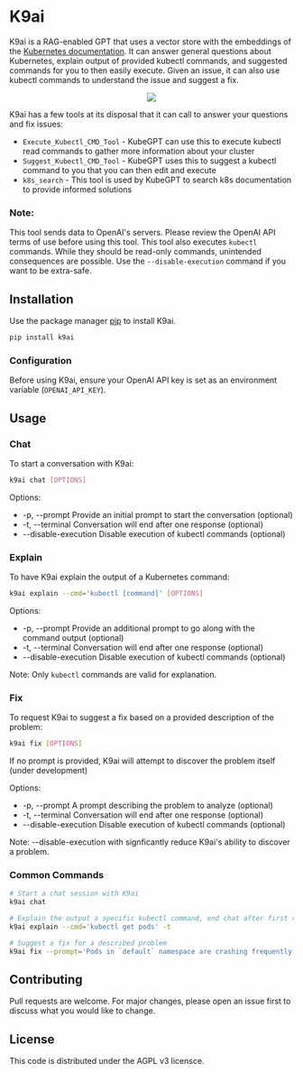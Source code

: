 # K9ai

K9ai is a RAG-enabled GPT that uses a vector store with the embeddings of the [Kubernetes documentation](https://kubernetes.io/docs/).
It can answer general questions about Kubernetes, explain output of provided kubectl commands, and suggested commands for you to then easily execute.
Given an issue, it can also use kubectl commands to understand the issue and suggest a fix.

<p align="center">
  <img src="https://github.com/wilson090/K9ai/assets/30668639/62549327-a4d2-44a0-8e85-2aa589582929">
</p>

K9ai has a few tools at its disposal that it can call to answer your questions and fix issues:
- `Execute_Kubectl_CMD_Tool` - KubeGPT can use this to execute kubectl read commands to gather more information about your cluster
- `Suggest_Kubectl_CMD_Tool` - KubeGPT uses this to suggest a kubectl command to you that you can then edit and execute
- `k8s_search` - This tool is used by KubeGPT to search k8s documentation to provide informed solutions

### Note:
This tool sends data to OpenAI's servers. Please review the OpenAI API terms of use before using this tool.
This tool also executes `kubectl` commands. While they should be read-only commands, unintended consequences are possible. Use the `--disable-execution` command if you want to be extra-safe.

## Installation

Use the package manager [pip](https://pip.pypa.io/en/stable/) to install K9ai.

```bash
pip install k9ai
```

### Configuration

Before using K9ai, ensure your OpenAI API key is set as an environment variable (`OPENAI_API_KEY`).

## Usage
### Chat
To start a conversation with K9ai:
```bash
k9ai chat [OPTIONS]
```

Options:
- -p, --prompt Provide an initial prompt to start the conversation (optional)
- -t, --terminal Conversation will end after one response (optional)
- --disable-execution Disable execution of kubectl commands (optional)

### Explain
To have K9ai explain the output of a Kubernetes command:
```bash
k9ai explain --cmd='kubectl [command]' [OPTIONS]
```

Options:
- -p, --prompt Provide an additional prompt to go along with the command output (optional)
- -t, --terminal Conversation will end after one response (optional)
- --disable-execution Disable execution of kubectl commands (optional)

Note: Only `kubectl` commands are valid for explanation.

### Fix
To request K9ai to suggest a fix based on a provided description of the problem:
```bash
k9ai fix [OPTIONS]
```
If no prompt is provided, K9ai will attempt to discover the problem itself (under development)

Options:
- -p, --prompt A prompt describing the problem to analyze (optional)
- -t, --terminal Conversation will end after one response (optional)
- --disable-execution Disable execution of kubectl commands (optional)

Note: --disable-execution with signficantly reduce K9ai's ability to discover a problem. 

### Common Commands
```bash
# Start a chat session with K9ai
k9ai chat

# Explain the output a specific kubectl command, end chat after first response
k9ai explain --cmd='kubectl get pods' -t

# Suggest a fix for a described problem
k9ai fix --prompt='Pods in `default` namespace are crashing frequently'
```

## Contributing

Pull requests are welcome. For major changes, please open an issue first
to discuss what you would like to change.

## License

This code is distributed under the AGPL v3 licensce.
